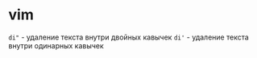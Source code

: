 # vim
`di"` - удаление текста внутри двойных кавычек
`di'` - удаление текста внутри одинарных кавычек
